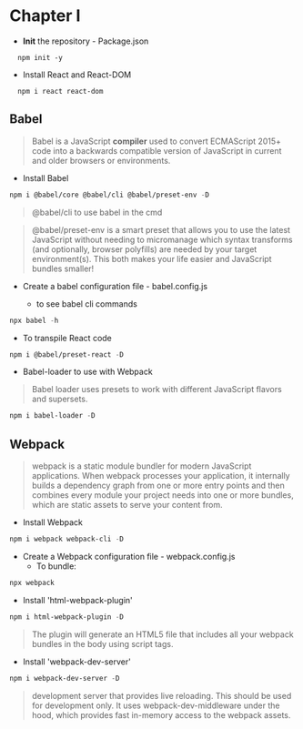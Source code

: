 # Chapter I

- **Init** the repository - Package.json
```
  npm init -y
```
- Install React and React-DOM
```
  npm i react react-dom
```

## Babel

> Babel is a JavaScript **compiler** used to convert ECMAScript 2015+ code into a backwards compatible version of JavaScript in current and older browsers or environments.

- Install Babel

```cl
npm i @babel/core @babel/cli @babel/preset-env -D
```

> @babel/cli to use babel in the cmd

> @babel/preset-env is a smart preset that allows you to use the latest JavaScript without needing to micromanage which syntax transforms (and optionally, browser polyfills) are needed by your target environment(s). This both makes your life easier and JavaScript bundles smaller!

- Create a babel configuration file - babel.config.js

  - to see babel cli commands
```cl
npx babel -h
```

- To transpile React code

```cl
npm i @babel/preset-react -D
```

- Babel-loader to use with Webpack
> Babel loader uses presets to work with different JavaScript flavors and supersets.

```cl
npm i babel-loader -D
```

## Webpack

>  webpack is a static module bundler for modern JavaScript applications. When webpack processes your application, it internally builds a dependency graph from one or more entry points and then combines every module your project needs into one or more bundles, which are static assets to serve your content from.

- Install Webpack

```cl
npm i webpack webpack-cli -D
```

- Create a Webpack configuration file - webpack.config.js
  - To bundle:
```cl
npx webpack
```

- Install 'html-webpack-plugin'

```cl
npm i html-webpack-plugin -D
```

> The plugin will generate an HTML5 file that includes all your webpack bundles in the body using script tags.

- Install 'webpack-dev-server'

```cl
npm i webpack-dev-server -D
```

> development server that provides live reloading. This should be used for development only. It uses webpack-dev-middleware under the hood, which provides fast in-memory access to the webpack assets.